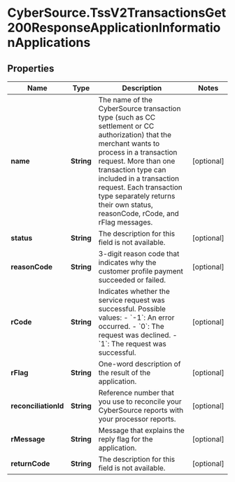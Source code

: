 # CyberSource.TssV2TransactionsGet200ResponseApplicationInformationApplications

## Properties
Name | Type | Description | Notes
------------ | ------------- | ------------- | -------------
**name** | **String** | The name of the CyberSource transaction type (such as CC settlement or CC authorization) that the merchant wants to process in a transaction request. More than one transaction type can included in a transaction request. Each transaction type separately returns their own status, reasonCode, rCode, and rFlag messages.  | [optional] 
**status** | **String** | The description for this field is not available. | [optional] 
**reasonCode** | **String** | 3-digit reason code that indicates why the customer profile payment succeeded or failed. | [optional] 
**rCode** | **String** | Indicates whether the service request was successful. Possible values:  - &#x60;-1&#x60;: An error occurred. - &#x60;0&#x60;: The request was declined. - &#x60;1&#x60;: The request was successful.  | [optional] 
**rFlag** | **String** | One-word description of the result of the application.  | [optional] 
**reconciliationId** | **String** | Reference number that you use to reconcile your CyberSource reports with your processor reports.  | [optional] 
**rMessage** | **String** | Message that explains the reply flag for the application.  | [optional] 
**returnCode** | **String** | The description for this field is not available. | [optional] 


